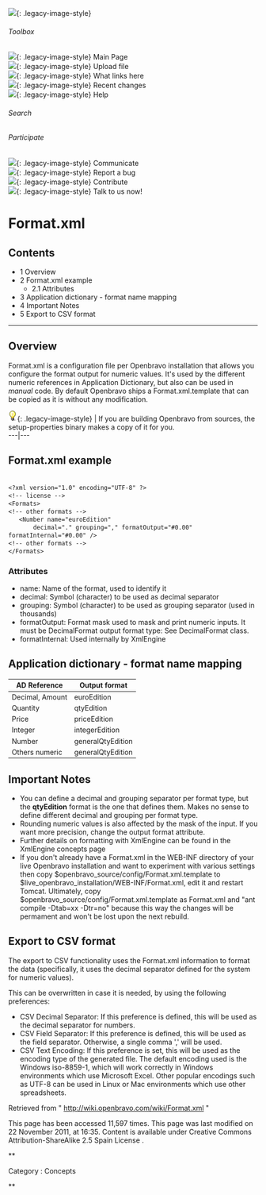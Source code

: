 ![](skins/openbravo/images/social-blogs-sidebar-banner.png){: .legacy-image-style}

######  Toolbox

![](skins/openbravo/images/flecha1.jpg){: .legacy-image-style} Main Page  
![](skins/openbravo/images/flecha1.jpg){: .legacy-image-style} Upload file  
![](skins/openbravo/images/flecha1.jpg){: .legacy-image-style} What links here  
![](skins/openbravo/images/flecha1.jpg){: .legacy-image-style} Recent changes  
![](skins/openbravo/images/flecha1.jpg){: .legacy-image-style} Help  
  
  

######  Search

######  Participate

![](skins/openbravo/images/flecha1.jpg){: .legacy-image-style} Communicate  
![](skins/openbravo/images/flecha1.jpg){: .legacy-image-style} Report a bug  
![](skins/openbravo/images/flecha1.jpg){: .legacy-image-style} Contribute  
![](skins/openbravo/images/flecha1.jpg){: .legacy-image-style} Talk to us now!  

  

#  Format.xml

##  Contents

  * 1  Overview 
  * 2  Format.xml example 
    * 2.1  Attributes 
  * 3  Application dictionary - format name mapping 
  * 4  Important Notes 
  * 5  Export to CSV format 

  
---  
  
##  Overview

Format.xml is a configuration file per Openbravo installation that allows you
configure the format output for numeric values. It's used by the different
numeric  references  in Application Dictionary, but also can be used in
_manual_ code. By default Openbravo ships a Format.xml.template that can be
copied as it is without any modification.

![](/assets/developer-guide/etendo-classic/concepts/Bulbgraph.png){: .legacy-image-style} |  If you
are building Openbravo from sources, the setup-properties binary makes a copy
of it for you.  
---|---  
  
##  Format.xml example

    
    
     
    <?xml version="1.0" encoding="UTF-8" ?>
    <!-- license -->
    <Formats>
    <!-- other formats -->
       <Number name="euroEdition"
           decimal="." grouping="," formatOutput="#0.00" formatInternal="#0.00" />
    <!-- other formats -->
    </Formats>

###  Attributes

  * name: Name of the format, used to identify it 
  * decimal: Symbol (character) to be used as decimal separator 
  * grouping: Symbol (character) to be used as grouping separator (used in thousands) 
  * formatOutput: Format mask used to mask and print numeric inputs. It must be DecimalFormat output format type: See  DecimalFormat  class. 
  * formatInternal: Used internally by XmlEngine 

##  Application dictionary - format name mapping

AD Reference  |  Output format  
---|---  
Decimal, Amount  |  euroEdition  
Quantity  |  qtyEdition  
Price  |  priceEdition  
Integer  |  integerEdition  
Number  |  generalQtyEdition  
Others numeric  |  generalQtyEdition  
  
##  Important Notes

  * You can define a decimal and grouping separator per format type, but the **qtyEdition** format is the one that defines them. Makes no sense to define different decimal and grouping per format type. 
  * Rounding numeric values is also affected by the mask of the input. If you want more precision, change the output format attribute. 
  * Further details on formatting with XmlEngine can be found in the  XmlEngine concepts  page 
  * If you don't already have a Format.xml in the WEB-INF directory of your live Openbravo installation and want to experiment with various settings then copy $openbravo_source/config/Format.xml.template to $live_openbravo_installation/WEB-INF/Format.xml, edit it and restart Tomcat. Ultimately, copy $openbravo_source/config/Format.xml.template as Format.xml and "ant compile -Dtab=xx -Dtr=no" because this way the changes will be permament and won't be lost upon the next rebuild. 

##  Export to CSV format

The export to CSV functionality uses the Format.xml information to format the
data (specifically, it uses the decimal separator defined for the system for
numeric values).

This can be overwritten in case it is needed, by using the following
preferences:

  * CSV Decimal Separator: If this preference is defined, this will be used as the decimal separator for numbers. 
  * CSV Field Separator: If this preference is defined, this will be used as the field separator. Otherwise, a single comma ',' will be used. 
  * CSV Text Encoding: If this preference is set, this will be used as the encoding type of the generated file. The default encoding used is the Windows iso-8859-1, which will work correctly in Windows environments which use Microsoft Excel. Other popular encodings such as UTF-8 can be used in Linux or Mac environments which use other spreadsheets. 

Retrieved from "  http://wiki.openbravo.com/wiki/Format.xml  "

This page has been accessed 11,597 times. This page was last modified on 22
November 2011, at 16:35. Content is available under  Creative Commons
Attribution-ShareAlike 2.5 Spain License  .

  
**

Category  :  Concepts

**

